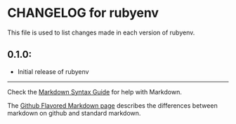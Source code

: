 # CHANGELOG for rubyenv

This file is used to list changes made in each version of rubyenv.

## 0.1.0:

* Initial release of rubyenv

- - -
Check the [Markdown Syntax Guide](http://daringfireball.net/projects/markdown/syntax) for help with Markdown.

The [Github Flavored Markdown page](http://github.github.com/github-flavored-markdown/) describes the differences between markdown on github and standard markdown.
